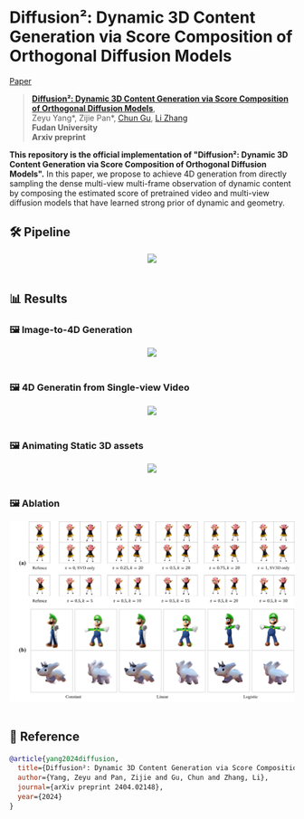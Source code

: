 # Diffusion²: Dynamic 3D Content Generation via Score Composition of Orthogonal Diffusion Models
[Paper](https://arxiv.org/abs/2404.02148)
> [**Diffusion²: Dynamic 3D Content Generation via Score Composition of Orthogonal Diffusion Models**](https://arxiv.org/abs/2404.02148),            
> Zeyu Yang*, Zijie Pan*, [Chun Gu](https://sulvxiangxin.github.io), [Li Zhang](https://lzrobots.github.io)  
> **Fudan University**  
> **Arxiv preprint**

**This repository is the official implementation of "Diffusion²: Dynamic 3D Content Generation via Score Composition of Orthogonal Diffusion Models".** In this paper, we propose to achieve 4D generation from directly sampling the dense multi-view multi-frame observation of dynamic content by composing the estimated score of pretrained video and multi-view diffusion models that have learned strong prior of dynamic and geometry. 

## 🛠️ Pipeline
<div align="center">
  <img src="assets/pipeline.png"/>
</div><br/>

## 📊 Results

### 🖼️ Image-to-4D Generation

<div align="center">
  <img src="assets/image-to-4D.png"/>
</div><br/>

### 🖼️ 4D Generatin from Single-view Video 

<div align="center">
  <img src="assets/video-to-4D.png"/>
</div><br/>

### 🖼️ Animating Static 3D assets

<div align="center">
  <img src="assets/static-to-4D.png"/>
</div><br/>

### 🖼️ Ablation

<div align="center">
  <img src="assets/ablation.png"/>
</div><br/>

## 📜 Reference
```bibtex
@article{yang2024diffusion,
  title={Diffusion²: Dynamic 3D Content Generation via Score Composition of Orthogonal Diffusion Models},
  author={Yang, Zeyu and Pan, Zijie and Gu, Chun and Zhang, Li},
  journal={arXiv preprint 2404.02148},
  year={2024}
}
```
